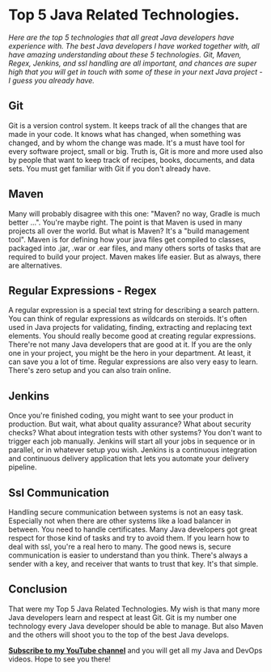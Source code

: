 # Top 5 Java Related Technologies.
_Here are the top 5 technologies that all great Java developers have experience with.
The best Java developers I have worked together with, all have amazing understanding about
these 5 technologies. Git, Maven, Regex, Jenkins, and ssl handling are all important, and 
chances are super high that you will get in touch with some of these in your next Java project - 
I guess you already have._

## Git
Git is a version control system. It keeps track of all the changes that are made in your code. It 
knows what has changed, when something was changed, and by whom the change was made.
It's a must have tool for every software project, small or big. Truth is, Git is more and more
used also by people that want to keep track of recipes, books, documents, and data sets. You
must get familiar with Git if you don't already have. 

## Maven
Many will probably disagree with this one: "Maven? no way, Gradle is much better ...".
You're maybe right. The point is that Maven is used in many projects all over the world.
But what is Maven? It's a "build management tool". Maven is for defining how your java files 
get compiled to classes, packaged into .jar, .war or .ear files, and many others sorts of 
tasks that are required to build your project. Maven makes life easier. But as always, there 
are alternatives.

## Regular Expressions - Regex
A regular expression is a special text string for describing a search pattern. 
You can think of regular expressions as wildcards on steroids. It's often used in Java projects 
for validating, finding, extracting and replacing text elements. You should really become good at
creating regular expressions. There're not many Java developers that are good at it.
If you are the only one in your project, you might be the hero in your department. 
At least, it can save you a lot of time. Regular expressions are also very easy to learn. 
There's zero setup and you can also train online.

## Jenkins
Once you're finished coding, you might want to see your product in production. But wait,
what about quality assurance? What about security checks? What about integration tests with 
other systems? You don't want to trigger each job manually. Jenkins will start all your jobs
in sequence or in parallel, or in whatever setup you wish. Jenkins is a continuous integration 
and continuous delivery application that lets you automate your delivery pipeline.

## Ssl Communication
Handling secure communication between systems is not an easy task. Especially not when 
there are other systems like a load balancer in between. You need to handle certificates.
Many Java developers got great respect for those kind of tasks and try to avoid them.
If you learn how to deal with ssl, you're a real hero to many. The good news is, secure
communication is easier to understand than you think. There's always a sender with a key, 
and receiver that wants to trust that key. It's that simple.

## Conclusion
That were my Top 5 Java Related Technologies. My wish is that many more Java developers 
learn and respect at least Git. Git is my number one technology every Java developer 
should be able to manage. But also Maven and the others will shoot you to the top of 
the best Java develops.

[**Subscribe to my YouTube channel**](https://www.youtube.com/user/svenmalvik)
and you will get all my Java and DevOps videos. Hope to see you there!